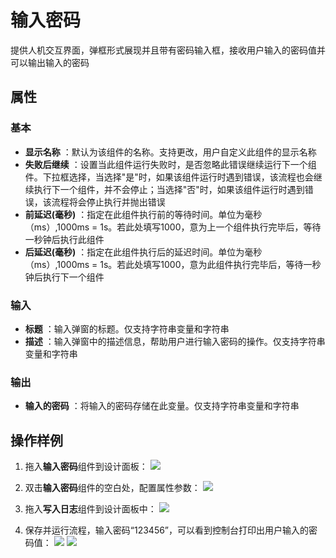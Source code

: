 # 输入密码

提供人机交互界面，弹框形式展现并且带有密码输入框，接收用户输入的密码值并可以输出输入的密码

## 属性

### 基本

- **显示名称** ：默认为该组件的名称。支持更改，用户自定义此组件的显示名称
- **失败后继续** ：设置当此组件运行失败时，是否忽略此错误继续运行下一个组件。下拉框选择，当选择"是"时，如果该组件运行时遇到错误，该流程也会继续执行下一个组件，并不会停止；当选择"否"时，如果该组件运行时遇到错误，该流程将会停止执行并抛出错误
- **前延迟(毫秒)** ：指定在此组件执行前的等待时间。单位为毫秒（ms）,1000ms = 1s。若此处填写1000，意为上一个组件执行完毕后，等待一秒钟后执行此组件
- **后延迟(毫秒)** ：指定在此组件执行后的延迟时间。单位为毫秒（ms）,1000ms = 1s。若此处填写1000，意为此组件执行完毕后，等待一秒钟后执行下一个组件

### 输入

- **标题** ：输入弹窗的标题。仅支持字符串变量和字符串
- **描述** ：输入弹窗中的描述信息，帮助用户进行输入密码的操作。仅支持字符串变量和字符串

### 输出

- **输入的密码** ：将输入的密码存储在此变量。仅支持字符串变量和字符串

## 操作样例

1. 拖入**输入密码**组件到设计面板：
![](https://docimages.blob.core.chinacloudapi.cn/images/Activities/inputPassword-1.png)

2. 双击**输入密码**组件的空白处，配置属性参数：
![](https://docimages.blob.core.chinacloudapi.cn/images/Activities/inputPassword-2.png)

3. 拖入**写入日志**组件到设计面板中：
![](https://docimages.blob.core.chinacloudapi.cn/images/Activities/inputPassword-3.png)

4. 保存并运行流程，输入密码“123456”，可以看到控制台打印出用户输入的密码值：
![](https://docimages.blob.core.chinacloudapi.cn/images/Activities/inputPassword-4.png)
![](https://docimages.blob.core.chinacloudapi.cn/images/Activities/inputPassword-5.png)